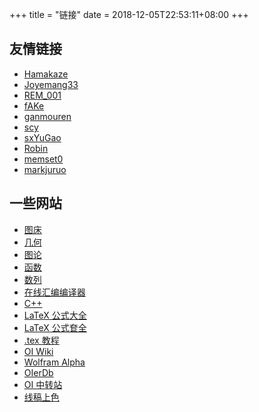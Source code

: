 +++
title = "链接"
date = 2018-12-05T22:53:11+08:00
+++

## 友情链接

- [Hamakaze](http://blog.hamakaze.top/)
- [Joyemang33](https://www.cnblogs.com/mangoyang/)
- [REM_001](http://blog.leanote.com/rem_001)
- [fAKe](https://arthas.org/)
- [ganmouren](https://ganmouren.github.io/)
- [scy](https://shencys.github.io/)
- [sxYuGao](https://sxyugao.top/)
- [Robin](https://mr-robin.top/)
- [memset0](https://memset0.cn/)
- [markjuruo](https://markjuruo.github.io/)

## 一些网站

- [图床](https://sm.ms/)
- [几何](https://csacademy.com/app/geometry_widget/)
- [图论](https://csacademy.com/app/graph_editor/)
- [函数](https://www.desmos.com/calculator)
- [数列](http://oeis.org/)
- [在线汇编编译器](https://gcc.godbolt.org/)
- [C++](http://www.cplusplus.com/)
- [LaTeX 公式大全](https://www.luogu.org/blog/IowaBattleship/latex-gong-shi-tai-quan)
- [LaTeX 公式奆全](https://blog.csdn.net/garfielder007/article/details/51646604)
- [.tex 教程](https://www.cnblogs.com/jingwhale/p/4250296.html)
- [OI Wiki](https://oi-wiki.org/)
- [Wolfram Alpha](http://www.wolframalpha.com/)
- [OIerDb](http://bytew.net/OIer/)
- [OI 中转站](https://yhx-12243.github.io/OI-transit/)
- [线稿上色](https://paintschainer.preferred.tech/index_zh.html)
